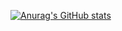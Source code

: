 [![Anurag's GitHub stats](https://github-readme-stats.vercel.app/api?username=DongShaoNB&theme=dark&show_icons=true)](https://github.com/anuraghazra/github-readme-stats)
